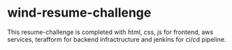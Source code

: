 # wind-resume-challenge
This resume-challenge is completed with html, css, js for frontend, aws services, terafform for backend infractructure and jenkins for ci/cd pipeline.
